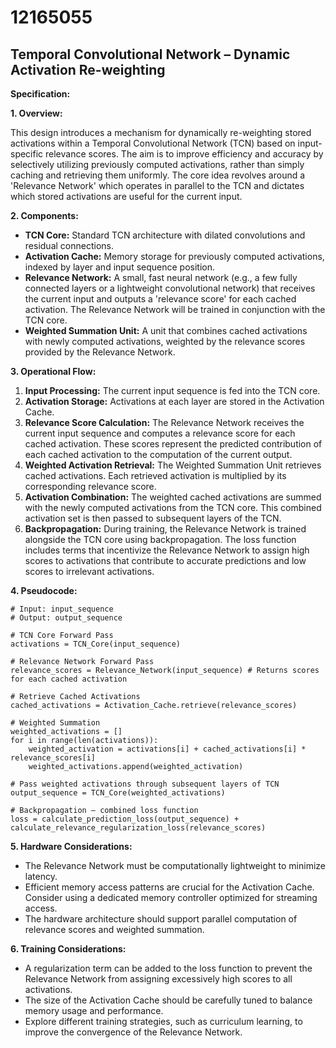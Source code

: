 # 12165055

## Temporal Convolutional Network – Dynamic Activation Re-weighting

**Specification:**

**1. Overview:**

This design introduces a mechanism for dynamically re-weighting stored activations within a Temporal Convolutional Network (TCN) based on input-specific relevance scores. The aim is to improve efficiency and accuracy by selectively utilizing previously computed activations, rather than simply caching and retrieving them uniformly.  The core idea revolves around a 'Relevance Network' which operates in parallel to the TCN and dictates which stored activations are useful for the current input.

**2. Components:**

*   **TCN Core:** Standard TCN architecture with dilated convolutions and residual connections.
*   **Activation Cache:** Memory storage for previously computed activations, indexed by layer and input sequence position.
*   **Relevance Network:**  A small, fast neural network (e.g., a few fully connected layers or a lightweight convolutional network) that receives the current input and outputs a 'relevance score' for each cached activation.  The Relevance Network will be trained in conjunction with the TCN core.
*   **Weighted Summation Unit:**  A unit that combines cached activations with newly computed activations, weighted by the relevance scores provided by the Relevance Network.

**3. Operational Flow:**

1.  **Input Processing:** The current input sequence is fed into the TCN core.
2.  **Activation Storage:**  Activations at each layer are stored in the Activation Cache.
3.  **Relevance Score Calculation:** The Relevance Network receives the current input sequence and computes a relevance score for each cached activation. These scores represent the predicted contribution of each cached activation to the computation of the current output.
4.  **Weighted Activation Retrieval:** The Weighted Summation Unit retrieves cached activations. Each retrieved activation is multiplied by its corresponding relevance score.
5.  **Activation Combination:** The weighted cached activations are summed with the newly computed activations from the TCN core. This combined activation set is then passed to subsequent layers of the TCN.
6.  **Backpropagation:** During training, the Relevance Network is trained alongside the TCN core using backpropagation.  The loss function includes terms that incentivize the Relevance Network to assign high scores to activations that contribute to accurate predictions and low scores to irrelevant activations.

**4. Pseudocode:**

```
# Input: input_sequence
# Output: output_sequence

# TCN Core Forward Pass
activations = TCN_Core(input_sequence)

# Relevance Network Forward Pass
relevance_scores = Relevance_Network(input_sequence) # Returns scores for each cached activation

# Retrieve Cached Activations
cached_activations = Activation_Cache.retrieve(relevance_scores)

# Weighted Summation
weighted_activations = []
for i in range(len(activations)):
    weighted_activation = activations[i] + cached_activations[i] * relevance_scores[i]
    weighted_activations.append(weighted_activation)

# Pass weighted activations through subsequent layers of TCN
output_sequence = TCN_Core(weighted_activations)

# Backpropagation – combined loss function
loss = calculate_prediction_loss(output_sequence) + calculate_relevance_regularization_loss(relevance_scores)
```

**5. Hardware Considerations:**

*   The Relevance Network must be computationally lightweight to minimize latency.
*   Efficient memory access patterns are crucial for the Activation Cache.  Consider using a dedicated memory controller optimized for streaming access.
*   The hardware architecture should support parallel computation of relevance scores and weighted summation.

**6. Training Considerations:**

*   A regularization term can be added to the loss function to prevent the Relevance Network from assigning excessively high scores to all activations.
*   The size of the Activation Cache should be carefully tuned to balance memory usage and performance.
*   Explore different training strategies, such as curriculum learning, to improve the convergence of the Relevance Network.
